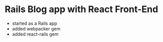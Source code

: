 # Rails Blog app with React Front-End

* started as a Rails app
* added webpacker gem
* added react-rails gem
